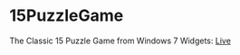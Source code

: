 # 15PuzzleGame

The Classic 15 Puzzle Game from Windows 7 Widgets: [Live](https://arogueotaku.github.io/15PuzzleGame)
